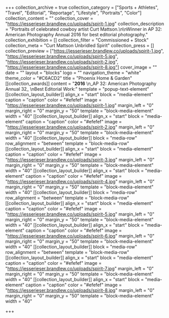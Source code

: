 +++
collection_archive = true
collection_category = ["Sports + Athletes", "Travel", "Editorial", "Reportage", "Lifestyle", "Portraits", "Color"]
collection_content = ""
collection_cover = "https://jesserieser.brandlew.co/uploads/spirit-1.jpg"
collection_description = "Portraits of celebrated cowboy artist Curt Mattson.\n\nWinner in AP 32: American Photography Annual 2016 for best editorial photography."
collection_exhibition = []
collection_filter = "Commissioned + Stock"
collection_meta = "Curt Mattson Unbridled Spirit"
collection_press = []
collection_preview = ["https://jesserieser.brandlew.co/uploads/spirit-1.jpg", "https://jesserieser.brandlew.co/uploads/spirit-5.jpg", "https://jesserieser.brandlew.co/uploads/spirit-2.jpg", "https://jesserieser.brandlew.co/uploads/spirit-8.jpg"]
cover_image = ""
date = ""
layout = "blocks"
logo = ""
navigation_theme = "white"
theme_color = "#C6ACD2"
title = "Phoenix Home & Garden"
[[collection_awards]]
content = "**2016**  \n_AP 32: American Photography Annual 32_  \nBest Editorial Work:"
template = "popup-text-element"
[[collection_layout_builder]]
align_x = "start"
block = "media-element"
caption = "caption"
color = "#efefef"
image = "https://jesserieser.brandlew.co/uploads/spirit-1.jpg"
margin_left = "0"
margin_right = "0"
margin_y = "50"
template = "block-media-element"
width = "40"
[[collection_layout_builder]]
align_x = "start"
block = "media-element"
caption = "caption"
color = "#efefef"
image = "https://jesserieser.brandlew.co/uploads/spirit-2.jpg"
margin_left = "0"
margin_right = "0"
margin_y = "50"
template = "block-media-element"
width = "40"
[[collection_layout_builder]]
block = "media-row"
row_alignment = "between"
template = "block-media-row"
[[collection_layout_builder]]
align_x = "start"
block = "media-element"
caption = "caption"
color = "#efefef"
image = "https://jesserieser.brandlew.co/uploads/spirit-3.jpg"
margin_left = "0"
margin_right = "0"
margin_y = "50"
template = "block-media-element"
width = "40"
[[collection_layout_builder]]
align_x = "start"
block = "media-element"
caption = "caption"
color = "#efefef"
image = "https://jesserieser.brandlew.co/uploads/spirit-4.jpg"
margin_left = "0"
margin_right = "0"
margin_y = "50"
template = "block-media-element"
width = "40"
[[collection_layout_builder]]
block = "media-row"
row_alignment = "between"
template = "block-media-row"
[[collection_layout_builder]]
align_x = "start"
block = "media-element"
caption = "caption"
color = "#efefef"
image = "https://jesserieser.brandlew.co/uploads/spirit-5.jpg"
margin_left = "0"
margin_right = "0"
margin_y = "50"
template = "block-media-element"
width = "40"
[[collection_layout_builder]]
align_x = "start"
block = "media-element"
caption = "caption"
color = "#efefef"
image = "https://jesserieser.brandlew.co/uploads/spirit-6.jpg"
margin_left = "0"
margin_right = "0"
margin_y = "50"
template = "block-media-element"
width = "40"
[[collection_layout_builder]]
block = "media-row"
row_alignment = "between"
template = "block-media-row"
[[collection_layout_builder]]
align_x = "start"
block = "media-element"
caption = "caption"
color = "#efefef"
image = "https://jesserieser.brandlew.co/uploads/spirit-7.jpg"
margin_left = "0"
margin_right = "0"
margin_y = "50"
template = "block-media-element"
width = "40"
[[collection_layout_builder]]
align_x = "start"
block = "media-element"
caption = "caption"
color = "#efefef"
image = "https://jesserieser.brandlew.co/uploads/spirit-8.jpg"
margin_left = "0"
margin_right = "0"
margin_y = "50"
template = "block-media-element"
width = "40"

+++
